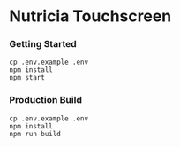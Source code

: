 # Nutricia Touchscreen


### Getting Started

```shell
cp .env.example .env
npm install
npm start
```

### Production Build

```shell
cp .env.example .env
npm install
npm run build
```
